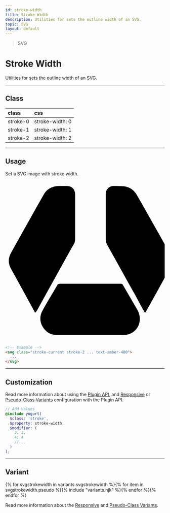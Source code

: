 ```yaml
---
id: stroke-width
title: Stroke Width
description: Utilities for sets the outline width of an SVG.
topic: SVG
layout: default
---
```


> SVG

# Stroke Width

Utilities for sets the outline width of an SVG.

---

## Class

| <span class="px-3 py-1 text-white (dark)text-charcoal-100 bg-gray-700 (dark)bg-gray-600 rounded-full">class</span> | <span class="px-3 py-1 text-white (dark)text-charcoal-100 bg-gray-700 (dark)bg-gray-600 rounded-full">css</span> |
|:--|:--|
| stroke-0 | stroke-width: 0 |
| stroke-1 | stroke-width: 1 |
| stroke-2 | stroke-width: 2 |

---

## Usage

Set a SVG image with stroke width.

<y class="px-4 my-2 mx-auto w-56">
  <svg class="w-full h-24 stroke-current stroke-2 text-amber-400" role="img" xmlns="http://www.w3.org/2000/svg" xmlns:xlink="http://www.w3.org/1999/xlink" viewBox="0 0 46.8 46.8" enable-background="new 0 0 46.8 46.8" xml:space="preserve">
  <g>
  	<path display="none" fill="#FFFFFF" d="M49.8,45.3c-16.3,0-32.5,0-48.8,0C1,30.6,1,16,1,1.4c16.3,0,32.5,0,48.8,0
  		C49.8,16,49.8,30.6,49.8,45.3z M8.8,38.6c0.1-0.2,0.2-0.3,0.3-0.5c3.3-5.9,6.7-11.8,9.9-17.8c1.5-2.7,1.4-1.8,1.4-5.2
  		c0-3.7,0-7.3,0-11c0-1.7-0.9-2.6-2.6-2.6c-0.6,0-1.3,0-1.9,0c-2,0-3.7,0.8-4.7,2.5C8.1,9.6,4.9,15.3,1.7,20.9
  		c-0.9,1.6-0.9,3.2,0,4.8c2.3,4.2,4.6,8.4,6.9,12.5C8.7,38.4,8.7,38.5,8.8,38.6z M41,38.6c0.1-0.1,0.1-0.2,0.2-0.2
  		c2.4-4.3,4.7-8.5,7.1-12.8c0.8-1.5,0.8-3.1-0.1-4.6C45,15.4,41.9,9.8,38.7,4.1c-0.8-1.5-2.1-2.3-3.7-2.5c-1-0.1-2.1-0.1-3.1-0.1
  		c-1.3,0-2.3,1-2.3,2.3c0,4.4,0,8.9,0,13.3c0,0.5,0.2,1.1,0.4,1.6c2.7,4.9,5.5,9.9,8.3,14.8C39.1,35.2,40.1,36.9,41,38.6z
  		 M24.9,45.1C24.9,45.1,24.9,45.1,24.9,45.1c3.2,0,6.5,0,9.7,0c1.1,0,2.1-0.4,3-1c2-1.5,2.4-4.2,1-6.5c-1.4-2.4-2.8-4.8-4.2-7.2
  		c-0.2-0.3-0.3-0.3-0.6-0.3c-1.2,0-2.3,0-3.5,0c-4.8,0-9.6,0-14.4,0c-0.2,0-0.5,0.1-0.6,0.2c-1.5,2.6-3.1,5.1-4.5,7.7
  		c-0.8,1.4-0.8,2.9-0.1,4.4c0.8,1.8,2.3,2.7,4.3,2.7C18.4,45.2,21.7,45.1,24.9,45.1z"/>
  	<path d="M8.8,38.6c-0.1-0.1-0.2-0.2-0.2-0.3C6.3,34.1,4,29.9,1.7,25.8c-0.9-1.6-0.9-3.2,0-4.8C4.9,15.3,8.1,9.6,11.3,4
  		c1-1.8,2.7-2.5,4.7-2.5c0.6,0,1.3,0,1.9,0c1.7,0,2.6,0.9,2.6,2.6c0,3.7,0,7.3,0,11c0,3.5,0.1,2.5-1.4,5.2
  		c-3.3,5.9-6.6,11.9-9.9,17.8C9,38.3,8.9,38.4,8.8,38.6z"/>
  	<path d="M41,38.6c-1-1.7-1.9-3.4-2.8-5.1c-2.8-4.9-5.5-9.9-8.3-14.8c-0.3-0.5-0.4-1.1-0.4-1.6c0-4.4,0-8.9,0-13.3
  		c0-1.3,1-2.3,2.3-2.3c1,0,2.1,0,3.1,0.1c1.6,0.2,2.9,1.1,3.7,2.5C41.9,9.8,45,15.4,48.2,21c0.8,1.5,0.9,3.1,0.1,4.6
  		c-2.3,4.3-4.7,8.6-7.1,12.8C41.2,38.5,41.1,38.5,41,38.6z"/>
  	<path d="M24.9,45.1c-3.3,0-6.6,0-9.8,0c-1.9,0-3.4-1-4.3-2.7c-0.7-1.4-0.7-3,0.1-4.4c1.4-2.6,3-5.1,4.5-7.7
  		c0.1-0.1,0.4-0.2,0.6-0.2c4.8,0,9.6,0,14.4,0c1.2,0,2.3,0,3.5,0c0.3,0,0.5,0.1,0.6,0.3c1.4,2.4,2.8,4.8,4.2,7.2
  		c1.4,2.3,0.9,5.1-1,6.5c-0.9,0.7-1.9,1-3,1C31.4,45.1,28.2,45.1,24.9,45.1C24.9,45.1,24.9,45.1,24.9,45.1z"/>
  </g>
  </svg>
</y>

```html
<!-- Example -->
<svg class="stroke-current stroke-2 ... text-amber-400">
  ...
</svg>
```

---

## Customization

Read more information about using the [Plugin API](/plugin-api/), and  [Responsive](/responsive) or [Pseudo-Class Variants](/pseudo-class-variants/) configuration with the Plugin API.

```scss
// Add Values
@include yogurt(
  $class: 'stroke',
  $property: stroke-width,
  $modifier: (
    3: 3,
    4: 4
    //...
  )
);
```

---

## Variant

<y class="flex flex-gap-2 flex-wrap justify-start items-center">{% for svgstrokewidth in variants.svgstrokewidth %}{% for item in svgstrokewidth.pseudo %}{% include "variants.njk" %}{% endfor %}{% endfor %}</y>

Read more information about the [Responsive](/responsive) and [Pseudo-Class Variants](/pseudo-class-variants/).

